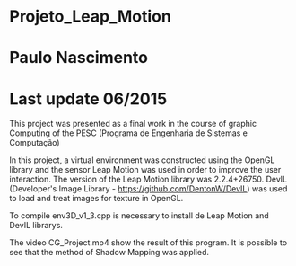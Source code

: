 # Projeto_Leap_Motion
# Paulo Nascimento
# Last update 06/2015
This project was presented as a final work in the course of graphic Computing of the PESC (Programa de Engenharia de Sistemas e Computação)

In this project, a virtual environment was constructed using the OpenGL library and the sensor Leap Motion was used in order to improve the user interaction. The version of the Leap Motion library was 2.2.4+26750.
DevIL (Developer's Image Library - https://github.com/DentonW/DevIL) was used to load and treat images for texture in OpenGL.

To compile env3D_v1_3.cpp is necessary to install de Leap Motion and DevIL librarys.

The video CG_Project.mp4 show the result of this program. It is possible to see that the method of Shadow Mapping was applied. 

